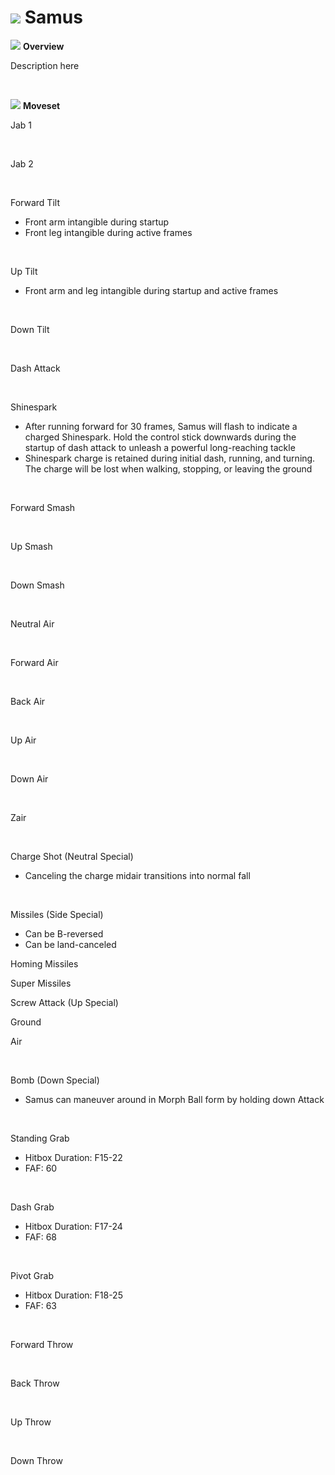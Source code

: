 # ![](../../images/Stock_Samus.png) Samus

<!DOCTYPE html>
<meta name="viewport" content="width=device-width; initial-scale=1.0;">
<link rel="stylesheet" type="text/css" href="../../style.css">

![](../../images/SmashBall.png) <b>Overview</b>
<p class="info">Description here</p>
<br>

![](../../images/SmashBall.png) <b>Moveset</b>
<br>
<p>Jab 1</p><div class="charTable"></div>
<br>
<p>Jab 2</p><div class="charTable"></div>
<br>
<p>Forward Tilt</p>
<ul>
  <li>Front arm intangible during startup</li>
  <li>Front leg intangible during active frames</li>
</ul>
<div class="charTable"></div>
<br>
<p>Up Tilt</p>
<ul>
  <li>Front arm and leg intangible during startup and active frames</li>
</ul>
<div class="charTable"></div>
<br>
<p>Down Tilt</p><div class="charTable"></div>
<br>
<p>Dash Attack</p><div class="charTable"></div>
<br>
<p>Shinespark</p>
<ul>
  <li>After running forward for 30 frames, Samus will flash to indicate a charged Shinespark. Hold the control stick downwards during the startup of dash attack to unleash a powerful long-reaching tackle</li>
  <li>Shinespark charge is retained during initial dash, running, and turning. The charge will be lost when walking, stopping, or leaving the ground</li>
</ul>
<div class="charTable"></div>
<br>
<p>Forward Smash</p><div class="charTable"></div>
<br>
<p>Up Smash</p><div class="charTable"></div>
<br>
<p>Down Smash</p><div class="charTable"></div>
<br>
<p>Neutral Air</p><div class="charTable"></div>
<br>
<p>Forward Air</p><div class="charTable"></div>
<br>
<p>Back Air</p><div class="charTable"></div>
<br>
<p>Up Air</p><div class="charTable"></div>
<br>
<p>Down Air</p><div class="charTable"></div>
<br>
<p>Zair</p><div class="charTable"></div>
<br>
<p>Charge Shot (Neutral Special)</p>
<ul>
  <li>Canceling the charge midair transitions into normal fall</li>
</ul>
<div class="charTable"></div>
<br>
<p>Missiles (Side Special)</p>
<ul>
  <li>Can be B-reversed</li>
  <li>Can be land-canceled</li>
</ul>
<p class="info_header">Homing Missiles</p>
<div class="charTable"></div>
<p class="info_header">Super Missiles</p>
<div class="charTable"></div>
<p>Screw Attack (Up Special)</p>
<p class="info_header">Ground</p>
<div class="charTable"></div>
<p class="info_header">Air</p>
<div class="charTable"></div>
<br>
<p>Bomb (Down Special)</p>
<ul>
  <li>Samus can maneuver around in Morph Ball form by holding down Attack</li>
</ul>
<div class="charTable"></div>
<br>
<p>Standing Grab</p>
<ul>
  <li>Hitbox Duration: F15-22</li>
  <li>FAF: 60</li>
</ul>
<br>
<p>Dash Grab</p>
<ul>
  <li>Hitbox Duration: F17-24</li>
  <li>FAF: 68</li>
</ul>
<br>
<p>Pivot Grab</p>
<ul>
  <li>Hitbox Duration: F18-25</li>
  <li>FAF: 63</li>
</ul>
<br>
<p>Forward Throw</p><div class="charTable"></div>
<br>
<p>Back Throw</p><div class="charTable"></div>
<br>
<p>Up Throw</p><div class="charTable"></div>
<br>
<p>Down Throw</p><div class="charTable"></div>

<script src="https://ajax.googleapis.com/ajax/libs/jquery/3.6.3/jquery.min.js"></script>
<script src="../../js/arrow.js"></script>
<script type="text/javascript" src="../../js/dataparser.js"></script>
<script type="text/javascript">
  importFile("./data/data_samus.json");
</script>